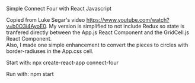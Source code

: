 Simple Connect Four with React Javascript

Copied from Luke Segar's video https://www.youtube.com/watch?v=b0O3i4AyoE0.
My version is simplified to not include Redux so state is tranfered directly between the App.js React Component and the GridCell.js React Component.  
Also, I made one simple enhancement to convert the pieces to circles with border-radiuses in the App.css cell.

Start with:
npx create-react-app connect-four

Run with:
npm start